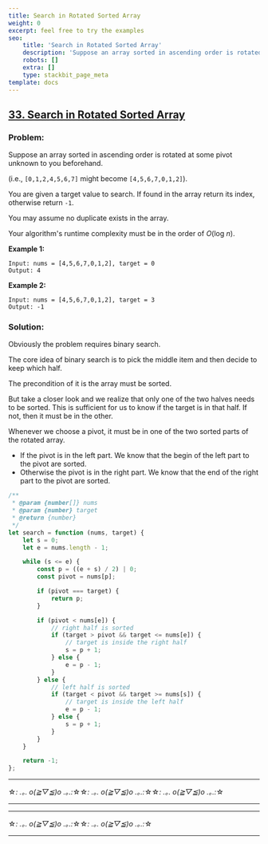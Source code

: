 ```yaml
---
title: Search in Rotated Sorted Array
weight: 0
excerpt: feel free to try the examples
seo:
    title: 'Search in Rotated Sorted Array'
    description: 'Suppose an array sorted in ascending order is rotated at some pivot unknown to you beforehand.'
    robots: []
    extra: []
    type: stackbit_page_meta
template: docs
---
```


## [33. Search in Rotated Sorted Array](https://leetcode.com/problems/search-in-rotated-sorted-array/description/)

### Problem:

Suppose an array sorted in ascending order is rotated at some pivot unknown to you beforehand.

(i.e., `[0,1,2,4,5,6,7]` might become `[4,5,6,7,0,1,2]`).

You are given a target value to search. If found in the array return its index, otherwise return `-1`.

You may assume no duplicate exists in the array.

Your algorithm's runtime complexity must be in the order of _O_(log _n_).

**Example 1:**

```
Input: nums = [4,5,6,7,0,1,2], target = 0
Output: 4
```

**Example 2:**

```
Input: nums = [4,5,6,7,0,1,2], target = 3
Output: -1
```

### Solution:

Obviously the problem requires binary search.

The core idea of binary search is to pick the middle item and then decide to keep which half.

The precondition of it is the array must be sorted.

But take a closer look and we realize that only one of the two halves needs to be sorted. This is sufficient for us to know if the target is in that half. If not, then it must be in the other.

Whenever we choose a pivot, it must be in one of the two sorted parts of the rotated array.

- If the pivot is in the left part. We know that the begin of the left part to the pivot are sorted.
- Otherwise the pivot is in the right part. We know that the end of the right part to the pivot are sorted.

```javascript
/**
 * @param {number[]} nums
 * @param {number} target
 * @return {number}
 */
let search = function (nums, target) {
    let s = 0;
    let e = nums.length - 1;

    while (s <= e) {
        const p = ((e + s) / 2) | 0;
        const pivot = nums[p];

        if (pivot === target) {
            return p;
        }

        if (pivot < nums[e]) {
            // right half is sorted
            if (target > pivot && target <= nums[e]) {
                // target is inside the right half
                s = p + 1;
            } else {
                e = p - 1;
            }
        } else {
            // left half is sorted
            if (target < pivot && target >= nums[s]) {
                // target is inside the left half
                e = p - 1;
            } else {
                s = p + 1;
            }
        }
    }

    return -1;
};
```

---

☆*: .｡. o(≧▽≦)o .｡.:*☆☆*: .｡. o(≧▽≦)o .｡.:*☆☆*: .｡. o(≧▽≦)o .｡.:*☆

---

---

☆*: .｡. o(≧▽≦)o .｡.:*☆☆*: .｡. o(≧▽≦)o .｡.:*☆

---
